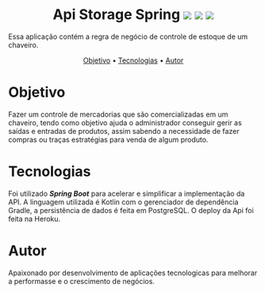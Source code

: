 <h1 align="center">
  Api Storage Spring 
  <img src="https://img.shields.io/static/v1?label=language&message=kotlin&color=orange" />
  <img src="https://img.shields.io/static/v1?label=framework&message=springboot&color=success" />
  <img src="https://img.shields.io/static/v1?label=deploy&message=heroku&color=blueviolet" />
</h1>
<p>Essa aplicação contém a regra de negócio de controle de estoque de um chaveiro.</p>
<p align="center">
 <a href="#objetivo">Objetivo</a> •
 <a href="#tecnologias">Tecnologias</a> • 
 <a href="#autor">Autor</a>
</p>

# Objetivo
<p>
  Fazer um controle de mercadorias que são comercializadas em um chaveiro, tendo como objetivo ajuda o administrador conseguir
  gerir as saídas e entradas de produtos, assim sabendo a necessidade de fazer compras ou traças estratégias para venda de algum
  produto.
</p>

# Tecnologias
<p>
  Foi utilizado <b><i>Spring Boot</i></b> para acelerar e simplificar a implementação da API. A linguagem utilizada é Kotlin com o gerenciador de dependência Gradle, 
  a persistência de dados é feita em PostgreSQL.
  O deploy da Api foi feita na Heroku.
</p>

# Autor
<p>
  Apaixonado por desenvolvimento de aplicações tecnologicas para melhorar a performasse e o crescimento de negócios.
</p>
